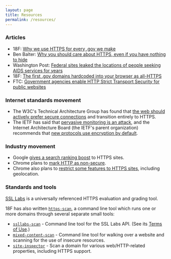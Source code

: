 ```yaml
---
layout: page
title: Resources
permalink: /resources/
---
```


### Articles

* 18F: [Why we use HTTPS for every .gov we make](https://18f.gsa.gov/2014/11/13/why-we-use-https-in-every-gov-website-we-make/)
* Ben Balter: [Why you should care about HTTPS, even if you have nothing to hide](http://ben.balter.com/2015/01/06/https-all-the-things/)
* Washington Post: [Federal sites leaked the locations of people seeking AIDS services for years](http://www.washingtonpost.com/blogs/the-switch/wp/2014/11/07/federal-sites-leaked-the-locations-of-people-seeking-aids-services-for-years/)
* 18F: [The first .gov domains hardcoded into your browser as all-HTTPS](https://18f.gsa.gov/2015/02/09/the-first-gov-domains-hardcoded-into-your-browser-as-all-https/)
* FTC: [Government agencies enable HTTP Strict Transport Security for public websites](http://www.ftc.gov/news-events/blogs/techftc/2015/02/government-agencies-enable-http-strict-transport-security-public)

### Internet standards movement

* The W3C's Technical Architecture Group has found that [the web should actively prefer secure connections](https://w3ctag.github.io/web-https/) and transition entirely to HTTPS.
* The IETF has said that [pervasive monitoring is an attack](https://datatracker.ietf.org/doc/rfc7258/), and the Internet Architecture Board (the IETF's parent organization) recommends that [new protocols use encryption by default](http://www.internetsociety.org/news/internet-society-commends-internet-architecture-board-recommendation-encryption-default).

### Industry movement

* Google [gives a search ranking boost](http://googlewebmastercentral.blogspot.com/2014/08/https-as-ranking-signal.html)  to HTTPS sites.
* Chrome plans to [mark HTTP as non-secure](https://www.chromium.org/Home/chromium-security/marking-http-as-non-secure).
* Chrome also plans to [restrict some features to HTTPS sites](https://groups.google.com/a/chromium.org/forum/#!topic/blink-dev/2LXKVWYkOus), including geolocation.

### Standards and tools

[SSL Labs](https://www.ssllabs.com/ssltest/) is a universally referenced HTTPS evaluation and grading tool.

18F has also written [`https-scan`](https://github.com/18F/https-scan), a command line tool which runs one or more domains through several separate small tools:

* [`ssllabs-scan`](https://github.com/ssllabs/ssllabs-scan) - Command line tool for the SSL Labs API. (See its [Terms of Use](https://github.com/ssllabs/ssllabs-scan/blob/master/ssllabs-api-docs.md#terms-and-conditions).)
* [`mixed-content-scan`](https://github.com/bramus/mixed-content-scan) - Command line tool for walking over a website and scanning for the use of insecure resources.
* [`site-inspector`](https://github.com/benbalter/site-inspector-ruby) - Scan a domain for various web/HTTP-related properties, including HTTPS support.
